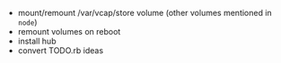 * mount/remount /var/vcap/store volume (other volumes mentioned in `node`)
* remount volumes on reboot
* install hub
* convert TODO.rb ideas